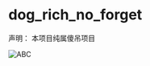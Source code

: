 # dog_rich_no_forget
声明：
本项目纯属傻吊项目

![ABC](http://images0.cnblogs.com/blog2015/503005/201506/291725544626273.png)
